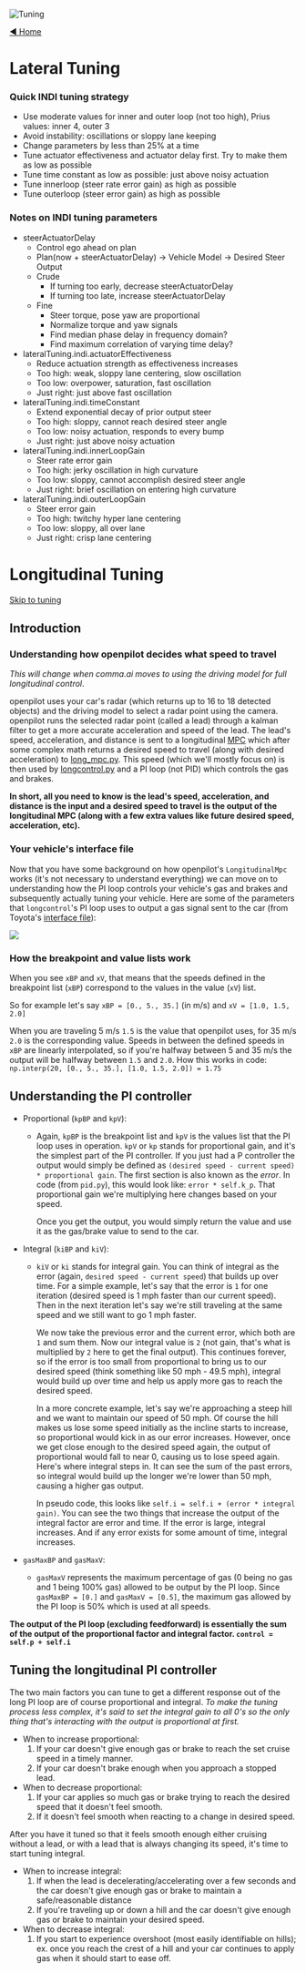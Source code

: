![Tuning](https://user-images.githubusercontent.com/37757984/83087550-658b3c00-a046-11ea-9744-8f1e51fa8009.png)

[◄ Home](https://github.com/commaai/openpilot/wiki)

# Lateral Tuning

### Quick INDI tuning strategy
 - Use moderate values for inner and outer loop (not too high), Prius values: inner 4, outer 3
 - Avoid instability: oscillations or sloppy lane keeping
 - Change parameters by less than 25% at a time
 - Tune actuator effectiveness and actuator delay first. Try to make them as low as possible
 - Tune time constant as low as possible: just above noisy actuation
 - Tune innerloop (steer rate error gain) as high as possible
 - Tune outerloop (steer error gain) as high as possible

### Notes on INDI tuning parameters
* steerActuatorDelay
  * Control ego ahead on plan
  * Plan(now + steerActuatorDelay) -> Vehicle Model -> Desired Steer Output
  * Crude
    * If turning too early, decrease steerActuatorDelay
    * If turning too late, increase steerActuatorDelay
  * Fine
    * Steer torque, pose yaw are proportional
    * Normalize torque and yaw signals
    * Find median phase delay in frequency domain?
    * Find maximum correlation of varying time delay?
* lateralTuning.indi.actuatorEffectiveness
  * Reduce actuation strength as effectiveness increases
  * Too high: weak, sloppy lane centering, slow oscillation
  * Too low: overpower, saturation, fast oscillation
  * Just right: just above fast oscillation
* lateralTuning.indi.timeConstant
  * Extend exponential decay of prior output steer
  * Too high: sloppy, cannot reach desired steer angle
  * Too low: noisy actuation, responds to every bump
  * Just right: just above noisy actuation
* lateralTuning.indi.innerLoopGain
  * Steer rate error gain
  * Too high: jerky oscillation in high curvature
  * Too low: sloppy, cannot accomplish desired steer angle
  * Just right: brief oscillation on entering high curvature
* lateralTuning.indi.outerLoopGain
  * Steer error gain
  * Too high: twitchy hyper lane centering
  * Too low: sloppy, all over lane
  * Just right: crisp lane centering

# Longitudinal Tuning
[Skip to tuning](#Tuning-the-longitudinal-PI-controller)
## Introduction

### Understanding how openpilot decides what speed to travel
*This will change when comma.ai moves to using the driving model for full longitudinal control*.

openpilot uses your car's radar (which returns up to 16 to 18 detected objects) and the driving model to select a radar point using the camera. openpilot runs the selected radar point (called a lead) through a kalman filter to get a more accurate acceleration and speed of the lead. The lead's speed, acceleration, and distance is sent to a longitudinal [MPC](https://en.wikipedia.org/wiki/Model_predictive_control) which after some complex math returns a desired speed to travel (along with desired acceleration) to [long_mpc.py](/commaai/openpilot/blob/master/selfdrive/controls/lib/long_mpc.py). This speed (which we'll mostly focus on) is then used by [longcontrol.py](/commaai/openpilot/blob/master/selfdrive/controls/lib/longcontrol.py) and a PI loop (not PID) which controls the gas and brakes.

**In short, all you need to know is the lead's speed, acceleration, and distance is the input and a desired speed to travel is the output of the longitudinal MPC (along with a few extra values like future desired speed, acceleration, etc).**

### Your vehicle's interface file
Now that you have some background on how openpilot's `LongitudinalMpc` works (it's not necessary to understand everything) we can move on to understanding how the PI loop controls your vehicle's gas and brakes and subsequently actually tuning your vehicle. Here are some of the parameters that `longcontrol`'s PI loop uses to output a gas signal sent to the car (from Toyota's [interface file](/commaai/openpilot/blob/master/selfdrive/car/toyota/interface.py#L288)):

![](https://i.imgur.com/e3w1kUM.png)

### How the breakpoint and value lists work
When you see `xBP` and `xV`, that means that the speeds defined in the breakpoint list (`xBP`) correspond to the values in the value (`xV`) list.

So for example let's say `xBP = [0., 5., 35.]` (in m/s) and `xV = [1.0, 1.5, 2.0]`

When you are traveling 5 m/s `1.5` is the value that openpilot uses, for 35 m/s `2.0` is the corresponding value. Speeds in between the defined speeds in `xBP` are linearly interpolated, so if you're halfway between 5 and 35 m/s the output will be halfway between `1.5` and `2.0`. How this works in code: `np.interp(20, [0., 5., 35.], [1.0, 1.5, 2.0]) = 1.75`

## Understanding the PI controller
* Proportional (`kpBP` and `kpV`):
  - Again, `kpBP` is the breakpoint list and `kpV` is the values list that the PI loop uses in operation. `kpV` or `kp` stands for proportional gain, and it's the simplest part of the PI controller. If you just had a P controller the output would simply be defined as `(desired speed - current speed) * proportional gain`. The first section is also known as the *error*. In code (from `pid.py`), this would look like: `error * self.k_p`. That proportional gain we're multiplying here changes based on your speed.

    Once you get the output, you would simply return the value and use it as the gas/brake value to send to the car.

* Integral (`kiBP` and `kiV`):
  - `kiV` or `ki` stands for integral gain. You can think of integral as the error (again, `desired speed - current speed`) that builds up over time. For a simple example, let's say that the error is `1` for one iteration (desired speed is 1 mph faster than our current speed). Then in the next iteration let's say we're still traveling at the same speed and we still want to go 1 mph faster.

    We now take the previous error and the current error, which both are `1` and sum them. Now our integral value is `2` (not gain, that's what is multiplied by `2` here to get the final output). This continues forever, so if the error is too small from proportional to bring us to our desired speed (think something like 50 mph - 49.5 mph), integral would build up over time and help us apply more gas to reach the desired speed.

    In a more concrete example, let's say we're approaching a steep hill and we want to maintain our speed of 50 mph. Of course the hill makes us lose some speed initially as the incline starts to increase, so proportional would kick in as our error increases. However, once we get close enough to the desired speed again, the output of proportional would fall to near 0, causing us to lose speed again. Here's where integral steps in. It can see the sum of the past errors, so integral would build up the longer we're lower than 50 mph, causing a higher gas output.

    In pseudo code, this looks like `self.i = self.i + (error * integral gain)`. You can see the two things that increase the output of the integral factor are error and time. If the error is large, integral increases. And if any error exists for some amount of time, integral increases.

* `gasMaxBP` and `gasMaxV`:
  - `gasMaxV` represents the maximum percentage of gas (0 being no gas and 1 being 100% gas) allowed to be output by the PI loop. Since `gasMaxBP = [0.]` and `gasMaxV = [0.5]`, the maximum gas allowed by the PI loop is 50% which is used at all speeds.

**The output of the PI loop (excluding feedforward) is essentially the sum of the output of the proportional factor and integral factor. `control = self.p + self.i`**

## Tuning the longitudinal PI controller
The two main factors you can tune to get a different response out of the long PI loop are of course proportional and integral. *To make the tuning process less complex, it's said to set the integral gain to all 0's so the only thing that's interacting with the output is proportional at first.*

- When to increase proportional:
  1. If your car doesn't give enough gas or brake to reach the set cruise speed in a timely manner.
  2. If your car doesn't brake enough when you approach a stopped lead.
- When to decrease proportional:
  1. If your car applies so much gas or brake trying to reach the desired speed that it doesn't feel smooth.
  2. If it doesn't feel smooth when reacting to a change in desired speed.

After you have it tuned so that it feels smooth enough either cruising without a lead, or with a lead that is always changing its speed, it's time to start tuning integral.

- When to increase integral:
  1. If when the lead is decelerating/accelerating over a few seconds and the car doesn't give enough gas or brake to maintain a safe/reasonable distance
  2. If you're traveling up or down a hill and the car doesn't give enough gas or brake to maintain your desired speed.
- When to decrease integral:
  1. If you start to experience overshoot (most easily identifiable on hills); ex. once you reach the crest of a hill and your car continues to apply gas when it should start to ease off.